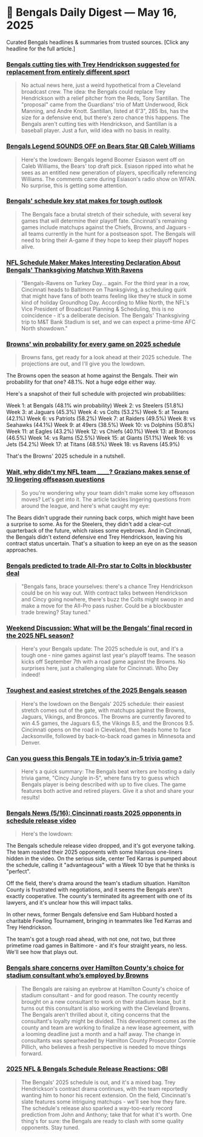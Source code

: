 # 🐅 Bengals Daily Digest — May 16, 2025

Curated Bengals headlines & summaries from trusted sources. [Click any headline for the full article.]

### [Bengals cutting ties with Trey Hendrickson suggested for replacement from entirely different sport](https://www.sportingnews.com/us/nfl/cincinnati-bengals/news/bengals-cutting-trey-hendrickson-replacement-different-sport/fb00043ed7ff0bef4476cd60)

> No actual news here, just a weird hypothetical from a Cleveland broadcast crew. The idea: the Bengals could replace Trey Hendrickson with a relief pitcher from the Reds, Tony Santillan. The "proposal" came from the Guardians' trio of Matt Underwood, Rick Manning, and Andre Knott. Santillan, listed at 6'3", 285 lbs, has the size for a defensive end, but there's zero chance this happens. The Bengals aren't cutting ties with Hendrickson, and Santillan is a baseball player. Just a fun, wild idea with no basis in reality.

### [Bengals Legend SOUNDS OFF on Bears Star QB Caleb Williams](https://www.si.com/nfl/bengals/news/bengals-legend-boomer-esiason-sounds-off-bears-star-qb-caleb-williams)

> Here's the lowdown: Bengals legend Boomer Esiason went off on Caleb Williams, the Bears' top draft pick. Esiason ripped into what he sees as an entitled new generation of players, specifically referencing Williams. The comments came during Esiason's radio show on WFAN. No surprise, this is getting some attention.

### [Bengals' schedule key stat makes for tough outlook](https://sports.yahoo.com/article/bengals-schedule-key-stat-makes-203021399.html)

> The Bengals face a brutal stretch of their schedule, with several key games that will determine their playoff fate. Cincinnati's remaining games include matchups against the Chiefs, Browns, and Jaguars - all teams currently in the hunt for a postseason spot. The Bengals will need to bring their A-game if they hope to keep their playoff hopes alive.

### [NFL Schedule Maker Makes Interesting Declaration About Bengals' Thanksgiving Matchup With Ravens](https://www.si.com/nfl/bengals/news/nfl-schedule-maker-bengals-thanksgiving-matchup-with-ravens-ideally-cincinnati)

> "Bengals-Ravens on Turkey Day... again. For the third year in a row, Cincinnati heads to Baltimore on Thanksgiving, a scheduling quirk that might have fans of both teams feeling like they're stuck in some kind of holiday Groundhog Day. According to Mike North, the NFL's Vice President of Broadcast Planning & Scheduling, this is no coincidence - it's a deliberate decision. The Bengals' Thanksgiving trip to M&T Bank Stadium is set, and we can expect a prime-time AFC North showdown."

### [Browns' win probability for every game on 2025 schedule](https://sports.yahoo.com/article/browns-win-probability-every-game-172909700.html)

> Browns fans, get ready for a look ahead at their 2025 schedule. The projections are out, and I'll give you the lowdown. 

The Browns open the season at home against the Bengals. Their win probability for that one? 48.1%. Not a huge edge either way. 

Here's a snapshot of their full schedule with projected win probabilities: 

Week 1: at Bengals (48.1% win probability)
Week 2: vs Steelers (51.8%)
Week 3: at Jaguars (45.3%)
Week 4: vs Colts (53.2%)
Week 5: at Texans (42.1%)
Week 6: vs Patriots (58.2%)
Week 7: at Raiders (49.5%)
Week 8: vs Seahawks (44.1%)
Week 9: at 49ers (38.5%)
Week 10: vs Dolphins (50.8%)
Week 11: at Eagles (43.2%)
Week 12: vs Chiefs (40.1%)
Week 13: at Broncos (46.5%)
Week 14: vs Rams (52.5%)
Week 15: at Giants (51.1%)
Week 16: vs Jets (54.2%)
Week 17: at Titans (48.5%)
Week 18: vs Ravens (45.9%)

That's the Browns' 2025 schedule in a nutshell.

### [Wait, why didn't my NFL team ____? Graziano makes sense of 10 lingering offseason questions](https://www.espn.com/nfl/story/_/id/45127336/2025-nfl-offseason-10-teams-questions-explaining-missed-moves)

> So you're wondering why your team didn't make some key offseason moves? Let's get into it. The article tackles lingering questions from around the league, and here's what caught my eye: 

The Bears didn't upgrade their running back corps, which might have been a surprise to some. As for the Steelers, they didn't add a clear-cut quarterback of the future, which raises some eyebrows. And in Cincinnati, the Bengals didn't extend defensive end Trey Hendrickson, leaving his contract status uncertain. That's a situation to keep an eye on as the season approaches.

### [Bengals predicted to trade All-Pro star to Colts in blockbuster deal](https://www.sportingnews.com/us/nfl/indianapolis-colts/news/bengals-predicted-trade-all-pro-star-colts-blockbuster-deal/817046b13709b1584b9cf787)

> "Bengals fans, brace yourselves: there's a chance Trey Hendrickson could be on his way out. With contract talks between Hendrickson and Cincy going nowhere, there's buzz the Colts might swoop in and make a move for the All-Pro pass rusher. Could be a blockbuster trade brewing? Stay tuned."

### [Weekend Discussion: What will be the Bengals’ final record in the 2025 NFL season?](https://www.cincyjungle.com/2025/5/16/24431641/bengals-final-record-2025-nfl-season)

> Here's your Bengals update: The 2025 schedule is out, and it's a tough one - nine games against last year's playoff teams. The season kicks off September 7th with a road game against the Browns. No surprises here, just a challenging slate for Cincinnati. Who Dey indeed!

### [Toughest and easiest stretches of the 2025 Bengals season](https://www.cincyjungle.com/2025/5/16/24430557/cincinnati-bengals-toughest-easiest-2025-nfl-season)

> Here's the lowdown on the Bengals' 2025 schedule: their easiest stretch comes out of the gate, with matchups against the Browns, Jaguars, Vikings, and Broncos. The Browns are currently favored to win 4.5 games, the Jaguars 6.5, the Vikings 8.5, and the Broncos 9.5. Cincinnati opens on the road in Cleveland, then heads home to face Jacksonville, followed by back-to-back road games in Minnesota and Denver.

### [Can you guess this Bengals TE in today’s in-5 trivia game?](https://www.cincyjungle.com/2025/5/16/24431387/sb-nation-bengals-daily-trivia-in-5)

> Here's a quick summary: The Bengals beat writers are hosting a daily trivia game, "Cincy Jungle in-5", where fans try to guess which Bengals player is being described with up to five clues. The game features both active and retired players. Give it a shot and share your results!

### [Bengals News (5/16): Cincinnati roasts 2025 opponents in schedule release video](https://www.cincyjungle.com/2025/5/16/24431310/bengals-news-cincinnati-2025-opponents-schedule-release-video)

> Here's the lowdown: 

The Bengals schedule release video dropped, and it's got everyone talking. The team roasted their 2025 opponents with some hilarious one-liners hidden in the video. On the serious side, center Ted Karras is pumped about the schedule, calling it "advantageous" with a Week 10 bye that he thinks is "perfect".

Off the field, there's drama around the team's stadium situation. Hamilton County is frustrated with negotiations, and it seems the Bengals aren't exactly cooperative. The county's terminated its agreement with one of its lawyers, and it's unclear how this will impact talks.

In other news, former Bengals defensive end Sam Hubbard hosted a charitable Fowling Tournament, bringing in teammates like Ted Karras and Trey Hendrickson. 

The team's got a tough road ahead, with not one, not two, but three primetime road games in Baltimore - and it's four straight years, no less. We'll see how that plays out.

### [Bengals share concerns over Hamilton County's choice for stadium consultant who’s employed by Browns](https://www.cincyjungle.com/2025/5/15/24431136/bengals-hamilton-county-choice-stadium-browns)

> The Bengals are raising an eyebrow at Hamilton County's choice of stadium consultant - and for good reason. The county recently brought on a new consultant to work on their stadium lease, but it turns out this consultant is also working with the Cleveland Browns. The Bengals aren't thrilled about it, citing concerns that the consultant's loyalty might be divided. This development comes as the county and team are working to finalize a new lease agreement, with a looming deadline just a month and a half away. The change in consultants was spearheaded by Hamilton County Prosecutor Connie Pillich, who believes a fresh perspective is needed to move things forward.

### [2025 NFL & Bengals Schedule Release Reactions: OBI](https://www.cincyjungle.com/2025/5/15/24431147/2025-nfl-bengals-schedule-release-reactions-obi)

> The Bengals' 2025 schedule is out, and it's a mixed bag. Trey Hendrickson's contract drama continues, with the team reportedly wanting him to honor his recent extension. On the field, Cincinnati's slate features some intriguing matchups - we'll see how they fare. The schedule's release also sparked a way-too-early record prediction from John and Anthony; take that for what it's worth. One thing's for sure: the Bengals are ready to clash with some quality opponents. Stay tuned.
